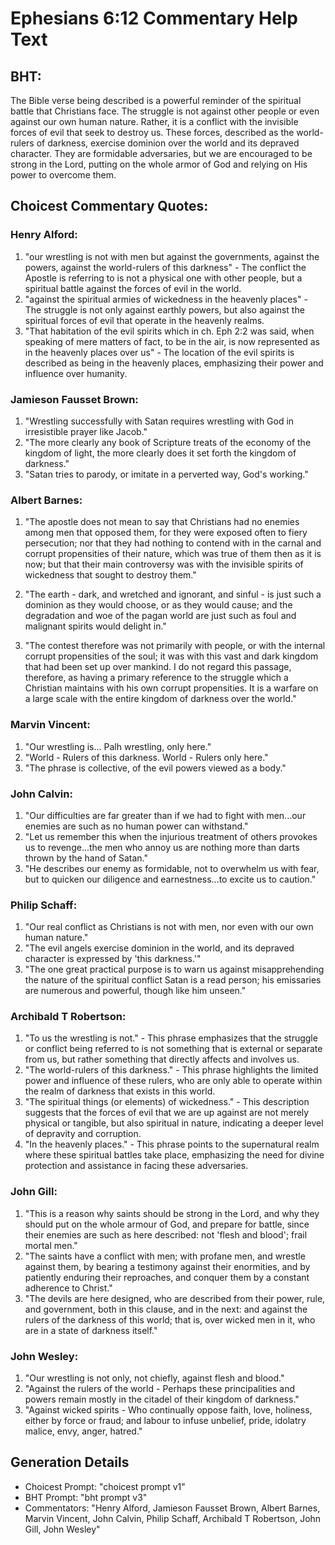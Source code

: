 # Ephesians 6:12 Commentary Help Text

## BHT:
The Bible verse being described is a powerful reminder of the spiritual battle that Christians face. The struggle is not against other people or even against our own human nature. Rather, it is a conflict with the invisible forces of evil that seek to destroy us. These forces, described as the world-rulers of darkness, exercise dominion over the world and its depraved character. They are formidable adversaries, but we are encouraged to be strong in the Lord, putting on the whole armor of God and relying on His power to overcome them.

## Choicest Commentary Quotes:
### Henry Alford:
1) "our wrestling is not with men but against the governments, against the powers, against the world-rulers of this darkness" - The conflict the Apostle is referring to is not a physical one with other people, but a spiritual battle against the forces of evil in the world.
2) "against the spiritual armies of wickedness in the heavenly places" - The struggle is not only against earthly powers, but also against the spiritual forces of evil that operate in the heavenly realms.
3) "That habitation of the evil spirits which in ch. Eph 2:2 was said, when speaking of mere matters of fact, to be in the air, is now represented as in the heavenly places over us" - The location of the evil spirits is described as being in the heavenly places, emphasizing their power and influence over humanity.

### Jamieson Fausset Brown:
1. "Wrestling successfully with Satan requires wrestling with God in irresistible prayer like Jacob."
2. "The more clearly any book of Scripture treats of the economy of the kingdom of light, the more clearly does it set forth the kingdom of darkness."
3. "Satan tries to parody, or imitate in a perverted way, God's working."

### Albert Barnes:
1. "The apostle does not mean to say that Christians had no enemies among men that opposed them, for they were exposed often to fiery persecution; nor that they had nothing to contend with in the carnal and corrupt propensities of their nature, which was true of them then as it is now; but that their main controversy was with the invisible spirits of wickedness that sought to destroy them."

2. "The earth - dark, and wretched and ignorant, and sinful - is just such a dominion as they would choose, or as they would cause; and the degradation and woe of the pagan world are just such as foul and malignant spirits would delight in."

3. "The contest therefore was not primarily with people, or with the internal corrupt propensities of the soul; it was with this vast and dark kingdom that had been set up over mankind. I do not regard this passage, therefore, as having a primary reference to the struggle which a Christian maintains with his own corrupt propensities. It is a warfare on a large scale with the entire kingdom of darkness over the world."

### Marvin Vincent:
1. "Our wrestling is... Palh wrestling, only here."
2. "World - Rulers of this darkness. World - Rulers only here."
3. "The phrase is collective, of the evil powers viewed as a body."

### John Calvin:
1. "Our difficulties are far greater than if we had to fight with men...our enemies are such as no human power can withstand."
2. "Let us remember this when the injurious treatment of others provokes us to revenge...the men who annoy us are nothing more than darts thrown by the hand of Satan."
3. "He describes our enemy as formidable, not to overwhelm us with fear, but to quicken our diligence and earnestness...to excite us to caution."

### Philip Schaff:
1. "Our real conflict as Christians is not with men, nor even with our own human nature." 
2. "The evil angels exercise dominion in the world, and its depraved character is expressed by 'this darkness.'"
3. "The one great practical purpose is to warn us against misapprehending the nature of the spiritual conflict Satan is a read person; his emissaries are numerous and powerful, though like him unseen."

### Archibald T Robertson:
1. "To us the wrestling is not." - This phrase emphasizes that the struggle or conflict being referred to is not something that is external or separate from us, but rather something that directly affects and involves us.
2. "The world-rulers of this darkness." - This phrase highlights the limited power and influence of these rulers, who are only able to operate within the realm of darkness that exists in this world.
3. "The spiritual things (or elements) of wickedness." - This description suggests that the forces of evil that we are up against are not merely physical or tangible, but also spiritual in nature, indicating a deeper level of depravity and corruption.
4. "In the heavenly places." - This phrase points to the supernatural realm where these spiritual battles take place, emphasizing the need for divine protection and assistance in facing these adversaries.

### John Gill:
1. "This is a reason why saints should be strong in the Lord, and why they should put on the whole armour of God, and prepare for battle, since their enemies are such as here described: not 'flesh and blood'; frail mortal men."
2. "The saints have a conflict with men; with profane men, and wrestle against them, by bearing a testimony against their enormities, and by patiently enduring their reproaches, and conquer them by a constant adherence to Christ."
3. "The devils are here designed, who are described from their power, rule, and government, both in this clause, and in the next: and against the rulers of the darkness of this world; that is, over wicked men in it, who are in a state of darkness itself."

### John Wesley:
1. "Our wrestling is not only, not chiefly, against flesh and blood." 
2. "Against the rulers of the world - Perhaps these principalities and powers remain mostly in the citadel of their kingdom of darkness."
3. "Against wicked spirits - Who continually oppose faith, love, holiness, either by force or fraud; and labour to infuse unbelief, pride, idolatry malice, envy, anger, hatred."


## Generation Details
- Choicest Prompt: "choicest prompt v1"
- BHT Prompt: "bht prompt v3"
- Commentators: "Henry Alford, Jamieson Fausset Brown, Albert Barnes, Marvin Vincent, John Calvin, Philip Schaff, Archibald T Robertson, John Gill, John Wesley"
